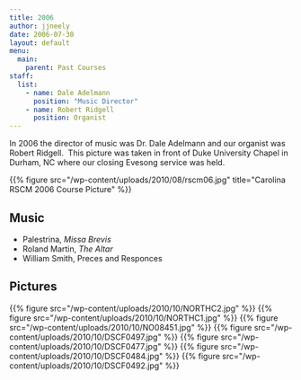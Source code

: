 ```yaml
---
title: 2006
author: jjneely
date: 2006-07-30
layout: default
menu:
  main:
    parent: Past Courses
staff:
  list:
    - name: Dale Adelmann
      position: "Music Director"
    - name: Robert Ridgell
      position: Organist
---
```

In 2006 the director of music was Dr. Dale Adelmann and our organist was Robert
Ridgell.  This picture was taken in front of Duke University Chapel in Durham,
NC where our closing Evesong service was held.

{{% figure src="/wp-content/uploads/2010/08/rscm06.jpg" title="Carolina RSCM 2006 Course Picture" %}}

## Music

  * Palestrina, *Missa Brevis*
  * Roland Martin, *The Altar*
  * William Smith, Preces and Responces

## Pictures

{{% figure src="/wp-content/uploads/2010/10/NORTHC2.jpg" %}}
{{% figure src="/wp-content/uploads/2010/10/NORTHC1.jpg" %}}
{{% figure src="/wp-content/uploads/2010/10/NO08451.jpg" %}}
{{% figure src="/wp-content/uploads/2010/10/DSCF0497.jpg" %}}
{{% figure src="/wp-content/uploads/2010/10/DSCF0477.jpg" %}}
{{% figure src="/wp-content/uploads/2010/10/DSCF0484.jpg" %}}
{{% figure src="/wp-content/uploads/2010/10/DSCF0492.jpg" %}}

